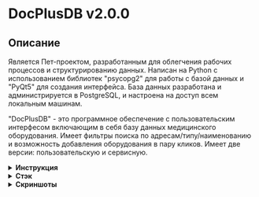 # DocPlusDB v2.0.0

## Описание
Является Пет-проектом, разработанным для облегчения рабочих процессов и структурированию данных. Написан на Python с использованием библиотек "psycopg2" для работы с базой данных и "PyQt5" для создания интерфейса. База данных разработана и администрируется в PostgreSQL, и настроена на доступ всем локальным машинам.

"DocPlusDB" - это программное обеспечение с пользовательским интерфесом включающим в себя базу данных медицинского оборудования. Имеет фильтры поиска по адресам/типу/наименованию и возможность добавления оборудования в пару кликов. Имеет две версии: пользовательскую и сервисную.

<details><summary><b>Инструкция</b></summary>

Программа состоит из двух вкладок:
1. Вкладка Оборудования
2. Вкладка журнала
   
1. Вкладка Оборудования состоит из блоков:
   1.1 Блок Поиска (Верхний)
   1.2. Блок Добавлений (Нижний)

   1.1 Блок Поиска состоит из:
      1.1.1. Трех зависимых друг от друга ячеек фильтров с выпадающими вариантами
      1.1.2. Редактируемой строкой
      1.1.3. Кнопки "Поиск"
      1.1.4. Кнопки "Очистить"
      1.1.5. Таблицы

Для формирования таблицы необходимо выставить фильтры в блоке поиска (по-умолчанию стоит фильтр "Всё"). Если выбран фильтр "По имени", то активируется редактируемая строка и в нее необходимо ввести наименования оборудования. Редактируемая строка имеет функцию выпадающих подсказок. Далее необходимо нажать на кнопку "Сформировать" для формирования таблицы. Кнопка "Очистить" нужна для удаления данных из таблицы (Не из базы данных).

   1.2 Блок добавления состоит из:
      1.2.1. Двух зависимых друг от друга ячеек фильтров с выпадающими вариантами - "Адрес" и "Кабинет"
      1.2.2. Одной независимой ячейки фильтра с выпадающими вариантами - "Тип оборудования"
      1.2.3. Трема редактируемыми строками -
         1.2.3.1. "Наименование"(С функцией выпадающих подсказок)
         1.2.3.2. "Серийный номер"
         1.2.3.3. "Год выпуска"
      1.2.4. Кнопки "Добавить"
      1.2.5. Кнопки "Очистить"

!!!Внимание!!!
Блок добавления активен только администратору.

Для добавления оборудования в базу данных необходимо заполнить все ячейки, ячейка "Год выпуска" принимает только целочисленные значения. Если будут заполненны не все ячейки - появится предупреждение. После заполнения необходимо нажать на кнопку "Добавить", после чего появится окно подверждения. В окне подтверждения необходимо выбрать "ОК" или "Cansel", взависимости от вашей решительности. Если вы подтвердили свое действие кнопкой "ОК", то появится следующее информативное окно, сообщающее об успешности операции.

В начале кода находятся настройки ваше БД

</details>

<details><summary><b>Стэк</b></summary>


-  Python
  
-  PostgreDB
  
</details>

<details><summary><b>Скриншоты</b></summary>

![Image alt](https://github.com/GarvelLoken1/DocPlusDB/raw/main/DocPlusDB1.jpg "Окно аутентификации") 

|*Скриншот окна аутентификации*|

![Image alt](https://github.com/GarvelLoken1/DocPlusDB/raw/main/DocPlusDB2.jpg "Окно БД") 

|*Скриншот окна базы данных*|

![Image alt](https://github.com/GarvelLoken1/DocPlusDB/raw/main/DocPlusDB3.jpg "Окно журнала") 

|*Скриншот окна журнала*|

![Image alt](https://github.com/GarvelLoken1/DocPlusDB/raw/main/DocPlusDB4.jpg "Окно оборудования") 

|*Скриншот окна оборудования*|

![Image alt](https://github.com/GarvelLoken1/DocPlusDB/raw/main/DocPlusDB5.jpg "Окно добавления работ") 

|*Скриншот окна добавления работ*|

</details>


